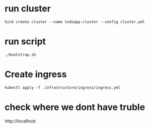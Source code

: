 # run cluster

```
kind create cluster --name todoapp-cluster --config cluster.yml

```

# run script

```
./bootstrap.sh
```

# Create ingress
```
kubectl apply -f .infrastructure/ingress/ingress.yml
```

# check where we dont have truble
http://localhost 



